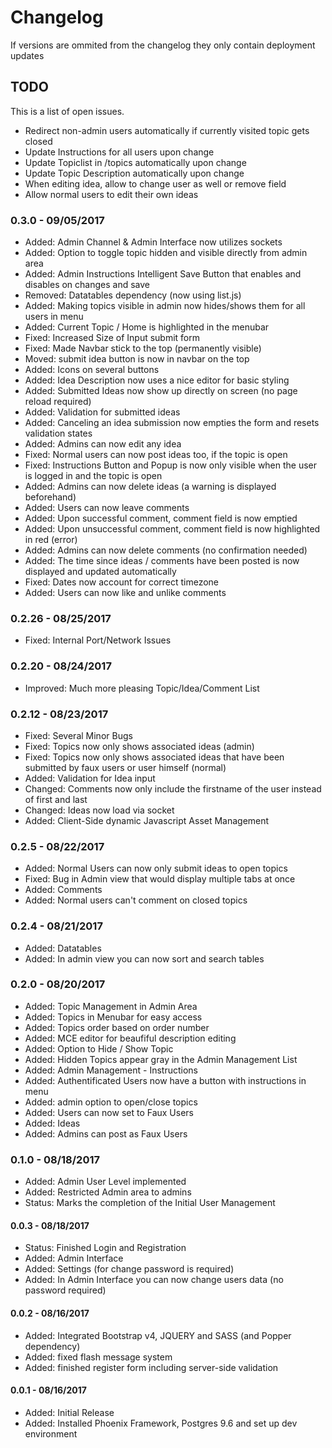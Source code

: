 # Changelog
If versions are ommited from the changelog they only contain deployment updates

## TODO
This is a list of open issues.
  *  Redirect non-admin users automatically if currently visited topic gets closed
  *  Update Instructions for all users upon change
  *  Update Topiclist in /topics automatically upon change
  *  Update Topic Description automatically upon change
  *  When editing idea, allow to change user as well or remove field
  *  Allow normal users to edit their own ideas

### 0.3.0 - 09/05/2017
  *  Added: Admin Channel & Admin Interface now utilizes sockets
  *  Added: Option to toggle topic hidden and visible directly from admin area
  *  Added: Admin Instructions Intelligent Save Button that enables and disables on changes and save
  *  Removed: Datatables dependency (now using list.js)
  *  Added: Making topics visible in admin now hides/shows them for all users in menu
  *  Added: Current Topic / Home is highlighted in the menubar
  *  Fixed: Increased Size of Input submit form
  *  Fixed: Made Navbar stick to the top (permanently visible)
  *  Moved: submit idea button is now in navbar on the top
  *  Added: Icons on several buttons
  *  Added: Idea Description now uses a nice editor for basic styling
  *  Added: Submitted Ideas now show up directly on screen (no page reload required)
  *  Added: Validation for submitted ideas
  *  Added: Canceling an idea submission now empties the form and resets validation states
  *  Added: Admins can now edit any idea
  *  Fixed: Normal users can now post ideas too, if the topic is open
  *  Fixed: Instructions Button and Popup is now only visible when the user is logged in and the topic is open
  *  Added: Admins can now delete ideas (a warning is displayed beforehand)
  *  Added: Users can now leave comments
  *  Added: Upon successful comment, comment field is now emptied
  *  Added: Upon unsuccessful comment, comment field is now highlighted in red (error)
  *  Added: Admins can now delete comments (no confirmation needed)
  *  Added: The time since ideas / comments have been posted is now displayed and updated automatically
  *  Fixed: Dates now account for correct timezone
  *  Added: Users can now like and unlike comments

### 0.2.26 - 08/25/2017
  *  Fixed: Internal Port/Network Issues

### 0.2.20 - 08/24/2017
  *  Improved: Much more pleasing Topic/Idea/Comment List

### 0.2.12 - 08/23/2017
  *  Fixed: Several Minor Bugs
  *  Fixed: Topics now only shows associated ideas (admin)
  *  Fixed: Topics now only shows associated ideas that have been submitted by faux users or user himself (normal)
  *  Added: Validation for Idea input
  *  Changed: Comments now only include the firstname of the user instead of first and last
  *  Changed: Ideas now load via socket
  *  Added: Client-Side dynamic Javascript Asset Management

### 0.2.5 - 08/22/2017
  *  Added: Normal Users can now only submit ideas to open topics
  *  Fixed: Bug in Admin view that would display multiple tabs at once
  *  Added: Comments
  *  Added: Normal users can't comment on closed topics

### 0.2.4 - 08/21/2017
  *  Added: Datatables
  *  Added: In admin view you can now sort and search tables

### 0.2.0 - 08/20/2017
  *  Added: Topic Management in Admin Area
  *  Added: Topics in Menubar for easy access
  *  Added: Topics order based on order number
  *  Added: MCE editor for beaufiful description editing
  *  Added: Option to Hide / Show Topic
  *  Added: Hidden Topics appear gray in the Admin Management List
  *  Added: Admin Management - Instructions
  *  Added: Authentificated Users now have a button with instructions in menu
  *  Added: admin option to open/close topics
  *  Added: Users can now set to Faux Users
  *  Added: Ideas
  *  Added: Admins can post as Faux Users

### 0.1.0 - 08/18/2017
  *  Added: Admin User Level implemented
  *  Added: Restricted Admin area to admins
  *  Status: Marks the completion of the Initial User Management

#### 0.0.3 - 08/18/2017
  *  Status: Finished Login and Registration
  *  Added: Admin Interface
  *  Added: Settings (for change password is required)
  *  Added: In Admin Interface you can now change users data (no password required)

#### 0.0.2 - 08/16/2017
  *  Added: Integrated Bootstrap v4, JQUERY and SASS (and Popper dependency)
  *  Added: fixed flash message system
  *  Added: finished register form including server-side validation

#### 0.0.1 - 08/16/2017
  *  Added: Initial Release
  *  Added: Installed Phoenix Framework, Postgres 9.6 and set up dev environment


